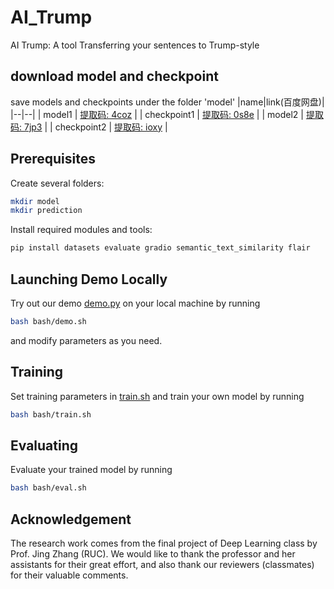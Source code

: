 # AI_Trump
AI Trump: A tool Transferring your sentences to Trump-style  

## download model and checkpoint
save models and checkpoints under the folder 'model'
|name|link(百度网盘)|
|--|--|
| model1 | [提取码: 4coz](https://pan.baidu.com/s/1VyMav4Wt-ZENUzMr1U_tiQ) |
| checkpoint1 | [提取码: 0s8e](https://pan.baidu.com/s/1hCVp3UprTT9eFbVwMEdKRQ) |
| model2 | [提取码: 7jp3](https://pan.baidu.com/s/1O8pGXvDngu9E3krPYojQpQ) |
| checkpoint2 | [提取码: ioxy](https://pan.baidu.com/s/1EFV95ve2xUtaa-rBTsiK3w) |

## Prerequisites
Create several folders:
```bash
mkdir model
mkdir prediction
```
Install required modules and tools:
```bash
pip install datasets evaluate gradio semantic_text_similarity flair
```

## Launching Demo Locally
Try out our demo [demo.py](demo.py) on your local machine by running
```bash
bash bash/demo.sh
```
and modify parameters as you need.

## Training
Set training parameters in [train.sh](bash/train.sh) and train your own model by running
```bash
bash bash/train.sh
```

## Evaluating
Evaluate your trained model by running
```bash
bash bash/eval.sh
```

## Acknowledgement
The research work comes from the final project of Deep Learning class by Prof. Jing Zhang (RUC). We would like to thank the professor and her assistants for their great effort, and also thank our reviewers (classmates) for their valuable comments. 

